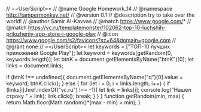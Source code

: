 // ==UserScript==
// @name         Google Homework_14
// @namespace    http://tampermonkey.net/
// @version      0.1
// @description  try to take over the world!
// @author       Samir Al-Kavvas
// @match        https://www.google.com/*
// @match        https://vc.ru/templatemonster/102062-top-10-luchshih-prilozheniy-app-store-i-google-play
// @icon         https://www.google.com/s2/favicons?sz=64&domain=google.com
// @grant        none
// ==/UserScript==
let keywords = ["ТОП-10 лучших приложений Google Play"];
let keyword = keywords[getRandom(0, keywords.length)];
let btnK = document.getElementsByName("btnK")[0];
let links = document.links;

if (btnK !== undefined){
    document.getElementsByName("q")[0].value = keyword;
    btnK.click();
} else {
    for (let i = 0; i < links.length; i++) {
    if (links[i].href.indexOf("vc.ru") !== -1){
        let link = links[i];
        console.log("Нашел строку " + link);
        link.click();
        break;
        }
    }
}
function getRandom(min, max) {
    return Math.floor(Math.random()*(max - min) + min);
}
